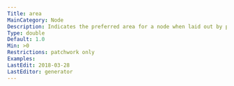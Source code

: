 ```yaml
---
Title: area
MainCategory: Node
Description: Indicates the preferred area for a node when laid out by patchwork.
Type: double
Default: 1.0
Min: >0
Restrictions: patchwork only
Examples: 
LastEdit: 2018-03-28
LastEditor: generator
---
```



